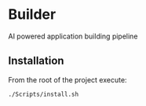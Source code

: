 # Builder

AI powered application building pipeline

## Installation

From the root of the project execute:

```bash
./Scripts/install.sh
```
